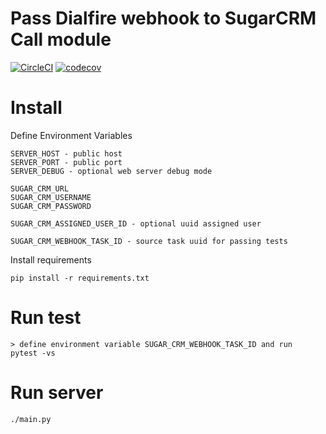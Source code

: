# Pass Dialfire webhook to SugarCRM Call module

[![CircleCI](https://circleci.com/gh/AlekseyMolchanov/Pass_Dialfire_webhook_to_SugarCRM.svg?style=svg)](https://circleci.com/gh/AlekseyMolchanov/Pass_Dialfire_webhook_to_SugarCRM)
[![codecov](https://codecov.io/gh/AlekseyMolchanov/Pass_Dialfire_webhook_to_SugarCRM/branch/master/graph/badge.svg)](https://codecov.io/gh/AlekseyMolchanov/Pass_Dialfire_webhook_to_SugarCRM)


# Install

Define Environment Variables

    SERVER_HOST - public host
    SERVER_PORT - public port
    SERVER_DEBUG - optional web server debug mode

    SUGAR_CRM_URL
    SUGAR_CRM_USERNAME
    SUGAR_CRM_PASSWORD 

    SUGAR_CRM_ASSIGNED_USER_ID - optional uuid assigned user

    SUGAR_CRM_WEBHOOK_TASK_ID - source task uuid for passing tests

Install requirements
    
    pip install -r requirements.txt

# Run test

    > define environment variable SUGAR_CRM_WEBHOOK_TASK_ID and run   
    pytest -vs

# Run server
    
    ./main.py

